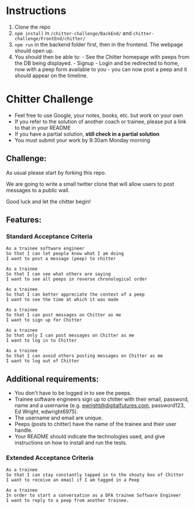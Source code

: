 
# Instructions

 1. Clone the repo
 2. `npm install` in `/chitter-challenge/BackEnd/` and `chitter-challenge/FrontEnd/chitter/`
 3. `npm run` in the backend folder first, then in the frontend. The webpage should open up.
 4. You should then be able to: 
		 - See the Chitter homepage with peeps from the DB being displayed.
		 - Signup
		 - Login and be redirected to home, now with a peep form available to you
		 - you can now post a peep and it should appear on the timeline.





Chitter Challenge
=================

* Feel free to use Google, your notes, books, etc. but work on your own
* If you refer to the solution of another coach or trainee, please put a link to that in your README
* If you have a partial solution, **still check in a partial solution**
* You must submit your work by 9:30am Monday morning

Challenge:
-------

As usual please start by forking this repo.

We are going to write a small twitter clone that will allow users to post messages to a public wall.

Good luck and let the chitter begin!

Features:
-------

### Standard Acceptance Criteria
```
As a trainee software engineer
So that I can let people know what I am doing  
I want to post a message (peep) to chitter

As a trainee
So that I can see what others are saying  
I want to see all peeps in reverse chronological order

As a trainee
So that I can better appreciate the context of a peep
I want to see the time at which it was made

As a trainee
So that I can post messages on Chitter as me
I want to sign up for Chitter

As a trainee
So that only I can post messages on Chitter as me
I want to log in to Chitter

As a trainee
So that I can avoid others posting messages on Chitter as me
I want to log out of Chitter
```

Additional requirements:
------

* You don't have to be logged in to see the peeps.
* Trainee software engineers sign up to chitter with their email, password, name and a username (e.g. ewright@digitalfutures.com, password123, Ed Wright, edwright6975).
* The username and email are unique.
* Peeps (posts to chitter) have the name of the trainee and their user handle.
* Your README should indicate the technologies used, and give instructions on how to install and run the tests.

### Extended Acceptance Criteria

```
As a trainee
So that I can stay constantly tapped in to the shouty box of Chitter
I want to receive an email if I am tagged in a Peep

As a trainee
In order to start a conversation as a DFA trainee Software Engineer
I want to reply to a peep from another trainee.
```

